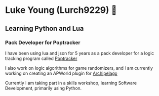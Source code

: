 # Luke Young (Lurch9229) 👋
## Learning Python and Lua
### Pack Developer for Poptracker

I have been using lua and json for 5 years as a pack developer for a logic tracking program called [Poptracker](https://poptracker.github.io/)

I also work on logic algorithms for game randomizers, and I am currently working on creating an APWorld plugin for [Archipelago](https://archipelago.gg/)

Currently I am taking part in a skills workshop, learning Software Development, primarily using Python.

<!--
**lurch9229/lurch9229** is a ✨ _special_ ✨ repository because its `README.md` (this file) appears on your GitHub profile.

Here are some ideas to get you started:

- 🔭 I’m currently working on ...
- 🌱 I’m currently learning ...
- 👯 I’m looking to collaborate on ...
- 🤔 I’m looking for help with ...
- 💬 Ask me about ...
- 📫 How to reach me: ...
- 😄 Pronouns: ...
- ⚡ Fun fact: ...
-->
